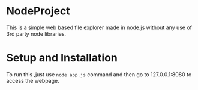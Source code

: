 # NodeProject

This is a simple web based file explorer made in node.js without any use of 3rd party node libraries. 

# Setup and Installation 

To run this ,just use ```node app.js``` command and then go to 127.0.0.1:8080 to access the webpage.
